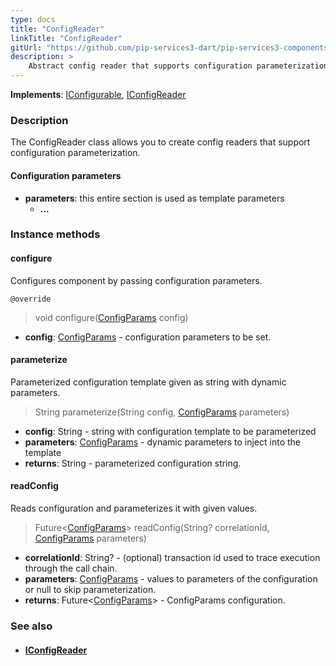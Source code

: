 ```yaml
---
type: docs
title: "ConfigReader"
linkTitle: "ConfigReader"
gitUrl: "https://github.com/pip-services3-dart/pip-services3-components-dart"
description: >
    Abstract config reader that supports configuration parameterization.
---
```


**Implements**: [IConfigurable](../../../commons/config/iconfigurable), [IConfigReader](../iconfig_reader)

### Description

The ConfigReader class allows you to create config readers that support configuration parameterization.

#### Configuration parameters
- **parameters**: this entire section is used as template parameters
    - **...**


### Instance methods

#### configure
Configures component by passing configuration parameters.

`@override`
> void configure([ConfigParams](../../../commons/config/config_params) config)

- **config**: [ConfigParams](../../../commons/config/config_params) - configuration parameters to be set.


#### parameterize
Parameterized configuration template given as string with dynamic parameters.

> String parameterize(String config, [ConfigParams](../../../commons/config/config_params) parameters)

- **config**: String - string with configuration template to be parameterized
- **parameters**: [ConfigParams](../../../commons/config/config_params) - dynamic parameters to inject into the template
- **returns**: String - parameterized configuration string.

#### readConfig
Reads configuration and parameterizes it with given values.

> Future<[ConfigParams](../../../commons/config/config_params)> readConfig(String? correlationId, [ConfigParams](../../../commons/config/config_params) parameters)

- **correlationId**: String? - (optional) transaction id used to trace execution through the call chain.
- **parameters**: [ConfigParams](../../../commons/config/config_params) - values to parameters of the configuration or null to skip parameterization.
- **returns**: Future<[ConfigParams](../../../commons/config/config_params)> - ConfigParams configuration.


### See also
- #### [IConfigReader](../iconfig_reader/)
